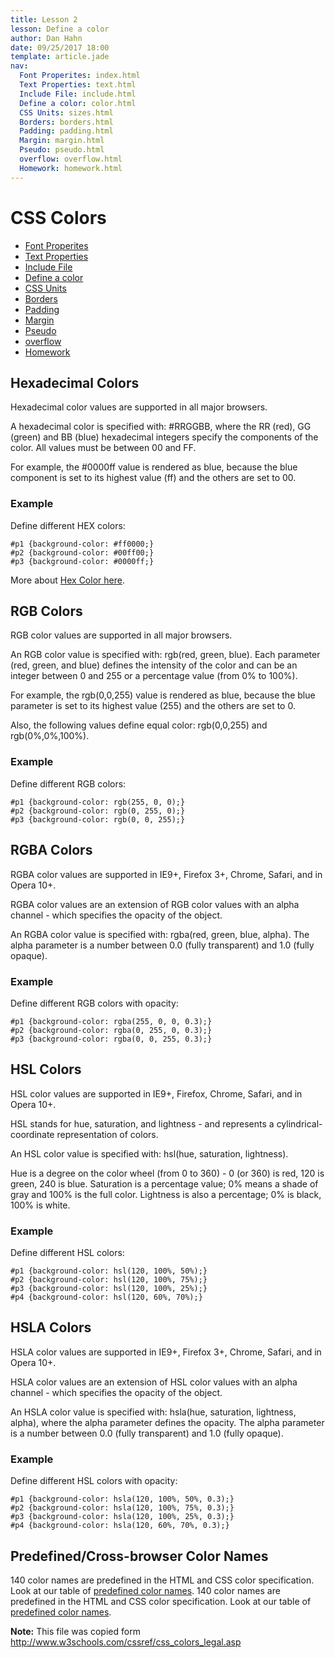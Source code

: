 ```yaml
---
title: Lesson 2
lesson: Define a color
author: Dan Hahn
date: 09/25/2017 18:00
template: article.jade
nav:
  Font Properites: index.html
  Text Properties: text.html
  Include File: include.html
  Define a color: color.html
  CSS Units: sizes.html
  Borders: borders.html
  Padding: padding.html
  Margin: margin.html
  Pseudo: pseudo.html
  overflow: overflow.html
  Homework: homework.html
---
```


# CSS Colors

* [Font Properites]()
* [Text Properties](text.html)
* [Include File](include.html)
* [Define a color](color.html)
* [CSS Units](sizes.html)
* [Borders](borders.html)
* [Padding](padding.html)
* [Margin](margin.html)
* [Pseudo](pseudo.html)
* [overflow](overflow.html)
* [Homework](homework.html)

## Hexadecimal Colors

Hexadecimal color values are supported in all major browsers.

A hexadecimal color is specified with: #RRGGBB, where the RR (red), GG (green) and BB (blue) hexadecimal integers specify the components of the color. All values must be between 00 and FF.

For example, the #0000ff value is rendered as blue, because the blue component is set to its highest value (ff) and the others are set to 00.

### Example

Define different HEX colors:

    #p1 {background-color: #ff0000;}   
    #p2 {background-color: #00ff00;}   
    #p3 {background-color: #0000ff;}   


More about [Hex Color here](http://www.smashingmagazine.com/2012/10/the-code-side-of-color/).


## RGB Colors

RGB color values are supported in all major browsers.

An RGB color value is specified with: rgb(red, green, blue). Each parameter (red, green, and blue) defines the intensity of the color and can be an integer between 0 and 255 or a percentage value (from 0% to 100%).

For example, the rgb(0,0,255) value is rendered as blue, because the blue parameter is set to its highest value (255) and the others are set to 0.

Also, the following values define equal color: rgb(0,0,255) and rgb(0%,0%,100%).

### Example

Define different RGB colors:

    #p1 {background-color: rgb(255, 0, 0);}
    #p2 {background-color: rgb(0, 255, 0);}
    #p3 {background-color: rgb(0, 0, 255);}

## RGBA Colors

RGBA color values are supported in IE9+, Firefox 3+, Chrome, Safari, and in Opera 10+.

RGBA color values are an extension of RGB color values with an alpha channel - which specifies the opacity of the object.

An RGBA color value is specified with: rgba(red, green, blue, alpha). The alpha parameter is a number between 0.0 (fully transparent) and 1.0 (fully opaque).

### Example

Define different RGB colors with opacity:

    #p1 {background-color: rgba(255, 0, 0, 0.3);}   
    #p2 {background-color: rgba(0, 255, 0, 0.3);}
    #p3 {background-color: rgba(0, 0, 255, 0.3);}

## HSL Colors

HSL color values are supported in IE9+, Firefox, Chrome, Safari, and in Opera 10+.

HSL stands for hue, saturation, and lightness - and represents a cylindrical-coordinate representation of colors.

An HSL color value is specified with: hsl(hue, saturation, lightness).

Hue is a degree on the color wheel (from 0 to 360) - 0 (or 360) is red, 120 is green, 240 is blue. Saturation is a percentage value; 0% means a shade of gray and 100% is the full color. Lightness is also a percentage; 0% is black, 100% is white.

### Example

Define different HSL colors:

    #p1 {background-color: hsl(120, 100%, 50%);}
    #p2 {background-color: hsl(120, 100%, 75%);}
    #p3 {background-color: hsl(120, 100%, 25%);}
    #p4 {background-color: hsl(120, 60%, 70%);}

## HSLA Colors

HSLA color values are supported in IE9+, Firefox 3+, Chrome, Safari, and in Opera 10+.

HSLA color values are an extension of HSL color values with an alpha channel - which specifies the opacity of the object.

An HSLA color value is specified with: hsla(hue, saturation, lightness, alpha), where the alpha parameter defines the opacity. The alpha parameter is a number between 0.0 (fully transparent) and 1.0 (fully opaque).

<div class="w3-example">

### Example

Define different HSL colors with opacity:

    #p1 {background-color: hsla(120, 100%, 50%, 0.3);}
    #p2 {background-color: hsla(120, 100%, 75%, 0.3);}
    #p3 {background-color: hsla(120, 100%, 25%, 0.3);}
    #p4 {background-color: hsla(120, 60%, 70%, 0.3);}

## Predefined/Cross-browser Color Names

140 color names are predefined in the HTML and CSS color specification. Look at our table of [predefined color names](/notes/colors/index.html).
140 color names are predefined in the HTML and CSS color specification. Look at our table of [predefined color names](/notes/colors/index.html).

**Note:** This file was copied form http://www.w3schools.com/cssref/css_colors_legal.asp
